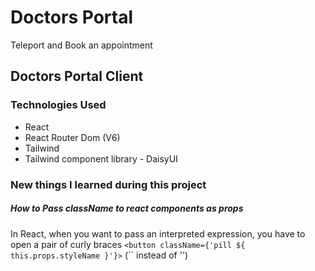 # Doctors Portal

Teleport and Book an appointment

## Doctors Portal Client

### Technologies Used

- React
- React Router Dom (V6)
- Tailwind
- Tailwind component library - DaisyUI

### New things I learned during this project

##### How to Pass className to react components as props

In React, when you want to pass an interpreted expression, you have to open a pair of curly braces
`<button className={'pill ${ this.props.styleName }'}>` (`` instead of '')
